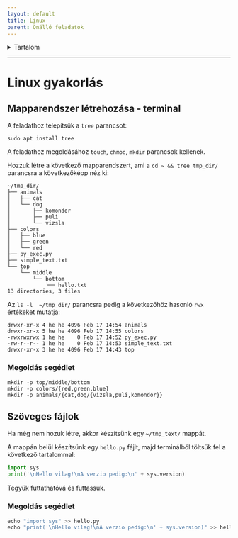 ```yaml
---
layout: default
title: Linux
parent: Önálló feladatok
---
```


 

<details markdown="block">
  <summary>
    Tartalom
  </summary>
  {: .text-delta }
1. TOC
{:toc}
</details>

---


# Linux gyakorlás

## Mapparendszer létrehozása - terminal

A feladathoz telepítsük a `tree` parancsot: 
```
sudo apt install tree
```

A feladathoz megoldásához `touch`, `chmod`, `mkdir` parancsok kellenek. 

Hozzuk létre a következő mapparendszert, ami a `cd ~ && tree tmp_dir/` parancsra a következőképp néz ki:

```
~/tmp_dir/
├── animals
│   ├── cat
│   └── dog
│       ├── komondor
│       ├── puli
│       └── vizsla
├── colors
│   ├── blue
│   ├── green
│   └── red
├── py_exec.py
├── simple_text.txt
└── top
    └── middle
        └── bottom
            └── hello.txt
13 directories, 3 files
```

Az `ls -l  ~/tmp_dir/` parancsra pedig a következőhöz hasonló `rwx` értékeket mutatja:

```
drwxr-xr-x 4 he he 4096 Feb 17 14:54 animals
drwxr-xr-x 5 he he 4096 Feb 17 14:55 colors
-rwxrwxrwx 1 he he    0 Feb 17 14:52 py_exec.py
-rw-r--r-- 1 he he    0 Feb 17 14:53 simple_text.txt
drwxr-xr-x 3 he he 4096 Feb 17 14:43 top
```



### Megoldás segédlet

```
mkdir -p top/middle/bottom
mkdir -p colors/{red,green,blue}
mkdir -p animals/{cat,dog/{vizsla,puli,komondor}}
```

## Szöveges fájlok

Ha még nem hozuk létre, akkor készítsünk egy `~/tmp_text/` mappát.

A mappán belül készítsünk egy `hello.py` fájlt, majd terminálból töltsük fel a következő tartalommal:

``` python
import sys
print('\nHello vilag!\nA verzio pedig:\n' + sys.version)
```

Tegyük futtathatóvá és futtassuk.


### Megoldás segédlet

``` python
echo "import sys" >> hello.py
echo "print('\nHello vilag!\nA verzio pedig:\n' + sys.version)" >> hello.py
```